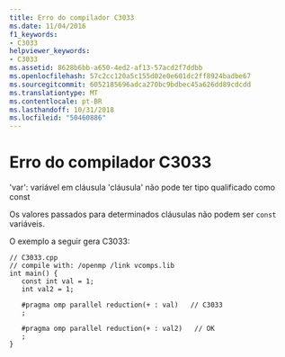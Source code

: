 ```yaml
---
title: Erro do compilador C3033
ms.date: 11/04/2016
f1_keywords:
- C3033
helpviewer_keywords:
- C3033
ms.assetid: 8628b6bb-a650-4ed2-af13-57acd2f7ddbb
ms.openlocfilehash: 57c2cc120a5c155d02e0e601dc2ff8924badbe67
ms.sourcegitcommit: 6052185696adca270bc9bdbec45a626dd89cdcdd
ms.translationtype: MT
ms.contentlocale: pt-BR
ms.lasthandoff: 10/31/2018
ms.locfileid: "50460886"
---
```

# <a name="compiler-error-c3033"></a>Erro do compilador C3033

'var': variável em cláusula 'cláusula' não pode ter tipo qualificado como const

Os valores passados para determinados cláusulas não podem ser `const` variáveis.

O exemplo a seguir gera C3033:

```
// C3033.cpp
// compile with: /openmp /link vcomps.lib
int main() {
   const int val = 1;
   int val2 = 1;

   #pragma omp parallel reduction(+ : val)   // C3033
   ;

   #pragma omp parallel reduction(+ : val2)   // OK
   ;
}
```